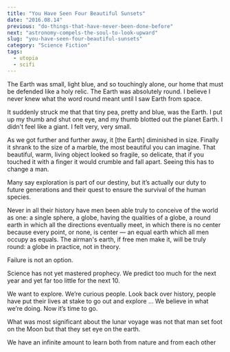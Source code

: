 ```yaml
---
title: "You Have Seen Four Beautiful Sunsets"
date: "2016.08.14"
previous: "do-things-that-have-never-been-done-before"
next: "astronomy-compels-the-soul-to-look-upward"
slug: "you-have-seen-four-beautiful-sunsets"
category: "Science Fiction"
tags:
  - utopia
  - scifi
---
```


The Earth was small, light blue, and so touchingly alone, our home that must be defended like a holy relic. The Earth was absolutely round. I believe I never knew what the word round meant until I saw Earth from space.

It suddenly struck me that that tiny pea, pretty and blue, was the Earth. I put up my thumb and shut one eye, and my thumb blotted out the planet Earth. I didn't feel like a giant. I felt very, very small.

As we got further and further away, it [the Earth] diminished in size. Finally it shrank to the size of a marble, the most beautiful you can imagine. That beautiful, warm, living object looked so fragile, so delicate, that if you touched it with a finger it would crumble and fall apart. Seeing this has to change a man.

Many say exploration is part of our destiny, but it’s actually our duty to future generations and their quest to ensure the survival of the human species.

Never in all their history have men been able truly to conceive of the world as one: a single sphere, a globe, having the qualities of a globe, a round earth in which all the directions eventually meet, in which there is no center because every point, or none, is center — an equal earth which all men occupy as equals. The airman's earth, if free men make it, will be truly round: a globe in practice, not in theory.

Failure is not an option.

Science has not yet mastered prophecy. We predict too much for the next year and yet far too little for the next 10.

We want to explore. We’re curious people. Look back over history, people have put their lives at stake to go out and explore … We believe in what we’re doing. Now it’s time to go.

What was most significant about the lunar voyage was not that man set foot on the Moon but that they set eye on the earth.

We have an infinite amount to learn both from nature and from each other
